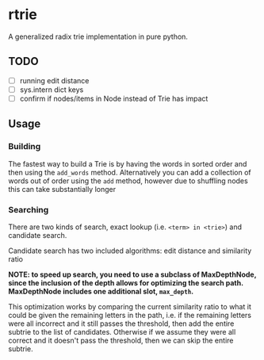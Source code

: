 # rtrie

A generalized radix trie implementation in pure python.

## TODO

- [ ] running edit distance
- [ ] sys.intern dict keys
- [ ] confirm if nodes/items in Node instead of Trie has impact

## Usage

### Building

The fastest way to build a Trie is by having the words in sorted order and then using the `add_words` method.
Alternatively you can add a collection of words out of order using the `add` method, however due to shuffling nodes this can take substantially longer

### Searching

There are two kinds of search, exact lookup (i.e. `<term> in <trie>`) and candidate search.

Candidate search has two included algorithms: edit distance and similarity ratio

**NOTE: to speed up search, you need to use a subclass of MaxDepthNode, since the inclusion of the depth allows for optimizing the search path. MaxDepthNode includes one additional slot, `max_depth`.**

This optimization works by comparing the current similarity ratio to what it could be given the remaining letters in the path, i.e. if the remaining letters were all incorrect and it still passes the threshold, then add the entire subtrie to the list of candidates. Otherwise if we assume they were all correct and it doesn't pass the threshold, then we can skip the entire subtrie.